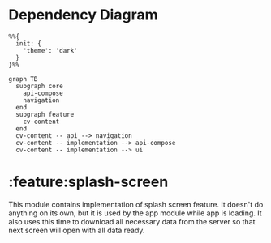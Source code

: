 # Dependency Diagram

```mermaid
%%{
  init: {
    'theme': 'dark'
  }
}%%

graph TB
  subgraph core
    api-compose
    navigation
  end
  subgraph feature
    cv-content
  end
  cv-content -- api --> navigation
  cv-content -- implementation --> api-compose
  cv-content -- implementation --> ui

```
# :feature:splash-screen

This module contains implementation of splash screen feature. It doesn't do anything on its own, but it is used by the app module while app
is loading.
It also uses this time to download all necessary data from the server so that next screen will open with all data ready.